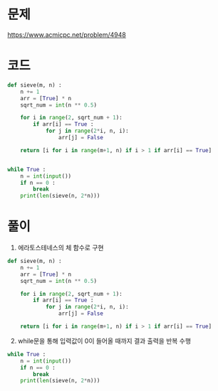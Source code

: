 # 문제
https://www.acmicpc.net/problem/4948

# 코드
~~~python
def sieve(m, n) : 
    n += 1
    arr = [True] * n
    sqrt_num = int(n ** 0.5)

    for i in range(2, sqrt_num + 1):
        if arr[i] == True :
            for j in range(2*i, n, i):
                arr[j] = False

    return [i for i in range(m+1, n) if i > 1 if arr[i] == True]


while True :
    n = int(input())
    if n == 0 :
        break
    print(len(sieve(n, 2*n)))
~~~

# 풀이
1. 에라토스테네스의 체 함수로 구현
~~~python
def sieve(m, n) : 
    n += 1
    arr = [True] * n
    sqrt_num = int(n ** 0.5)

    for i in range(2, sqrt_num + 1):
        if arr[i] == True :
            for j in range(2*i, n, i):
                arr[j] = False

    return [i for i in range(m+1, n) if i > 1 if arr[i] == True]
~~~
2. while문을 통해 입력값이 0이 들어올 때까지 결과 출력을 반복 수행
~~~python
while True :
    n = int(input())
    if n == 0 :
        break
    print(len(sieve(n, 2*n)))
~~~